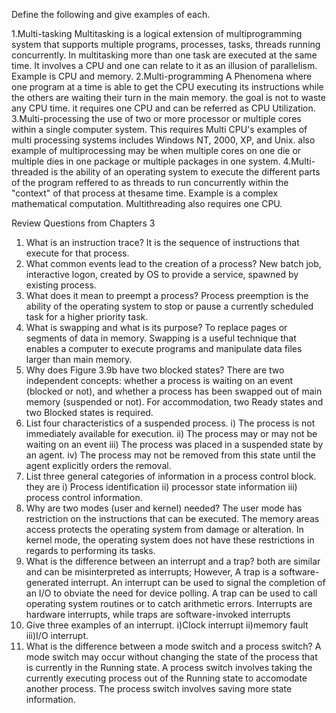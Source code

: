 Define the following and give examples of each.

1.Multi-tasking
	Multitasking is a logical extension of multiprogramming system that supports multiple programs, processes, tasks, threads 
	running concurrently. In multitasking more than one task are executed at the same time. It involves a CPU and one 
	can relate to it as an illusion of parallelism. Example is CPU and memory.
2.Multi-programming
	A Phenomena where one program at a time is able to get the CPU executing its instructions while the others
	are waiting their turn in the main memory. the goal is not to waste any CPU time. it requires one CPU and 
  can be referred as CPU Utilization.
3.Multi-processing
	the use of two or more processor or multiple cores within a single computer system. This requires Multi CPU's 
	examples of multi processing systems includes Windows NT, 2000, XP, and Unix. also example of multiprocessing
	may be when multiple cores on one die or multiple dies in one package or multiple packages in one system.
4.Multi-threaded
	is the ability of an operating system to execute the different parts of the program reffered to as threads to
	run concurrently within the "context" of that process at thesame time. Example is a complex mathematical computation.
  Multithreading also requires one CPU.

Review Questions from Chapters 3

1. What is an instruction trace? 
	It is the sequence of instructions that execute for that process.
2. What common events lead to the creation of a process? 
	New batch job, interactive logon, created by OS to provide a service, spawned by existing process.
3. What does it mean to preempt a process?
	 Process preemption is the ability of the operating system to stop or pause a currently scheduled task for a higher priority task.
4. What is swapping and what is its purpose? 
	To replace pages or segments of data in memory. Swapping is a useful technique that enables a computer to execute programs
	 and manipulate data files larger than main memory. 
5. Why does Figure 3.9b have two blocked states?
	 There are two independent concepts: whether a process is waiting on an event (blocked or not), and whether a process has
	 been swapped out of main memory (suspended or not). For accommodation, two Ready states and two Blocked states is required.
6. List four characteristics of a suspended process.
	 i) The process is not immediately available for execution. ii) The process may or may not be waiting on an event
	 iii) The process was placed in a suspended state by an agent. iv) The process may not be removed from this state until the 
	 agent explicitly orders the removal.
7. List three general categories of information in a process control block. they are
	 i) Process identification ii) processor state information iii) process control information.
8. Why are two modes (user and kernel) needed?
	 The user mode has restriction on the instructions that can be executed. The memory areas access
	 protects the operating system from damage or alteration. In kernel mode, the operating system does not have 
	 these restrictions in regards to performing its tasks.
9. What is the difference between an interrupt and a trap?
	 both are similar and can be misinterpreted as interrupts; However, A trap is a software-generated interrupt. An interrupt can be used
	 to signal the completion of an I/O to obviate the need for device polling. A trap can be used to call operating system 
	 routines or to catch arithmetic errors. Interrupts are hardware interrupts, while traps are software-invoked interrupts
10. Give three examples of an interrupt. 
	 i)Clock interrupt ii)memory fault iii)I/O interrupt.
11. What is the difference between a mode switch and a process switch?
	 A mode switch may occur without changing the state of the process that is currently in the Running state. A process switch
	 involves taking the currently executing process out of the Running state to accomodate another process. 
	 The process switch involves saving more state information.
